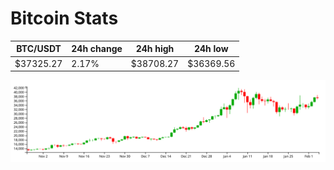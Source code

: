 # Bitcoin Stats

BTC/USDT|24h change|24h high|24h low|
|---|---|---|---|
|$37325.27|2.17%|$38708.27|$36369.56|

<img src="./chart.svg">
